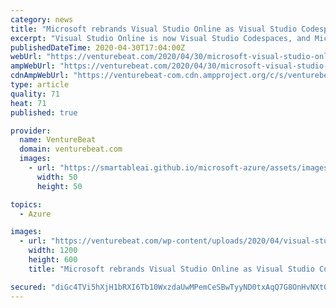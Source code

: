 ```yaml
---
category: news
title: "Microsoft rebrands Visual Studio Online as Visual Studio Codespaces, cuts pricing by over 60%"
excerpt: "Visual Studio Online is now Visual Studio Codespaces, and Microsoft will be cutting prices charged to developers by over 60% effective May 19."
publishedDateTime: 2020-04-30T17:04:00Z
webUrl: "https://venturebeat.com/2020/04/30/microsoft-visual-studio-online-codespaces-pricing/"
ampWebUrl: "https://venturebeat.com/2020/04/30/microsoft-visual-studio-online-codespaces-pricing/amp/"
cdnAmpWebUrl: "https://venturebeat-com.cdn.ampproject.org/c/s/venturebeat.com/2020/04/30/microsoft-visual-studio-online-codespaces-pricing/amp/"
type: article
quality: 71
heat: 71
published: true

provider:
  name: VentureBeat
  domain: venturebeat.com
  images:
    - url: "https://smartableai.github.io/microsoft-azure/assets/images/organizations/venturebeat.com-50x50.jpg"
      width: 50
      height: 50

topics:
  - Azure

images:
  - url: "https://venturebeat.com/wp-content/uploads/2020/04/visual-studio-codespaces.png?fit=1200%2C600&strip=all"
    width: 1200
    height: 600
    title: "Microsoft rebrands Visual Studio Online as Visual Studio Codespaces, cuts pricing by over 60%"

secured: "diGc4TVi5hXjH1bRXI6Tb10WxzdaUwMPemCeSBwTyyND0txAqQ7G8OnHvNXt0Q40BhRbz7PJ6yg68xE++whhndI/jMSNfivjh3kPlPMn5gSBVnCEOddJls0PSfxky56FJhe/wXpo4Z5h3I8MO6U+l9dAGX/6I8kz5YF0QJsucDRhj8qH0Ge7g5J39yZcKT11apTzcjY8s1LUDL6S/otu0klKaYVerV8CeGxrXcScv3YMCG01keHnH0mYyYmtm4P1f8PgQBkAdDQ34Jp7t21v/yjfpj/9TzwwBR5JAdvWBE6W2qlxUNKbmavluN/g0cGQtD7sRuvUpj/swR6ZzGkUA/0VKDsVZAlftegdxU4iqsCKsUcSkl4P0qmR9O+XSNHKJQWB9qpMCT9REwcH5S59xCVfXFpPOYDCbmzQhzny22dhv5v5n/cVZlZXG2ZiexB/PnZ5yK868cerF11eDDcmm7G7U/LBztAsho9efKdP22k=;sp+t6lDuOH7K9Ip1q77WkA=="
---
```


